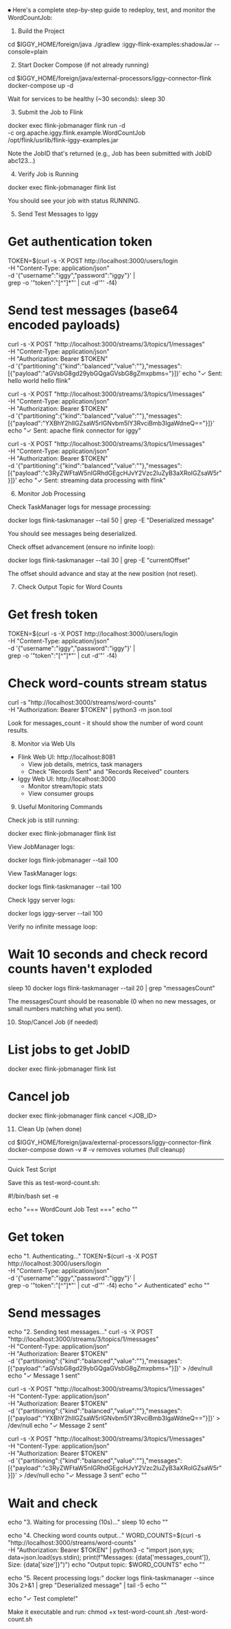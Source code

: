 ⏺ Here's a complete step-by-step guide to redeploy, test, and monitor the WordCountJob:

  1. Build the Project

  cd $IGGY_HOME/foreign/java
  ./gradlew :iggy-flink-examples:shadowJar --console=plain

  2. Start Docker Compose (if not already running)

  cd $IGGY_HOME/foreign/java/external-processors/iggy-connector-flink
  docker-compose up -d

  Wait for services to be healthy (~30 seconds):
  sleep 30

  3. Submit the Job to Flink

  docker exec flink-jobmanager flink run -d \
    -c org.apache.iggy.flink.example.WordCountJob \
    /opt/flink/usrlib/flink-iggy-examples.jar

  Note the JobID that's returned (e.g., Job has been submitted with JobID abc123...)

  4. Verify Job is Running

  docker exec flink-jobmanager flink list

  You should see your job with status RUNNING.

  5. Send Test Messages to Iggy

  # Get authentication token
  TOKEN=$(curl -s -X POST http://localhost:3000/users/login \
    -H "Content-Type: application/json" \
    -d '{"username":"iggy","password":"iggy"}' | \
    grep -o '"token":"[^"]*"' | cut -d'"' -f4)

  # Send test messages (base64 encoded payloads)
  curl -s -X POST "http://localhost:3000/streams/3/topics/1/messages" \
    -H "Content-Type: application/json" \
    -H "Authorization: Bearer $TOKEN" \
    -d '{"partitioning":{"kind":"balanced","value":""},"messages":[{"payload":"aGVsbG8gd29ybGQgaGVsbG8gZmxpbms="}]}'
  echo "✓ Sent: hello world hello flink"

  curl -s -X POST "http://localhost:3000/streams/3/topics/1/messages" \
    -H "Content-Type: application/json" \
    -H "Authorization: Bearer $TOKEN" \
    -d '{"partitioning":{"kind":"balanced","value":""},"messages":[{"payload":"YXBhY2hlIGZsaW5rIGNvbm5lY3RvciBmb3IgaWdneQ=="}]}'
  echo "✓ Sent: apache flink connector for iggy"

  curl -s -X POST "http://localhost:3000/streams/3/topics/1/messages" \
    -H "Content-Type: application/json" \
    -H "Authorization: Bearer $TOKEN" \
    -d '{"partitioning":{"kind":"balanced","value":""},"messages":[{"payload":"c3RyZWFtaW5nIGRhdGEgcHJvY2Vzc2luZyB3aXRoIGZsaW5r"}]}'
  echo "✓ Sent: streaming data processing with flink"

  6. Monitor Job Processing

  Check TaskManager logs for message processing:

  docker logs flink-taskmanager --tail 50 | grep -E "Deserialized message"

  You should see messages being deserialized.

  Check offset advancement (ensure no infinite loop):

  docker logs flink-taskmanager --tail 30 | grep -E "currentOffset"

  The offset should advance and stay at the new position (not reset).

  7. Check Output Topic for Word Counts

  # Get fresh token
  TOKEN=$(curl -s -X POST http://localhost:3000/users/login \
    -H "Content-Type: application/json" \
    -d '{"username":"iggy","password":"iggy"}' | \
    grep -o '"token":"[^"]*"' | cut -d'"' -f4)

  # Check word-counts stream status
  curl -s "http://localhost:3000/streams/word-counts" \
    -H "Authorization: Bearer $TOKEN" | python3 -m json.tool

  Look for messages_count - it should show the number of word count results.

  8. Monitor via Web UIs

  - Flink Web UI: http://localhost:8081
    - View job details, metrics, task managers
    - Check "Records Sent" and "Records Received" counters
  - Iggy Web UI: http://localhost:3000
    - Monitor stream/topic stats
    - View consumer groups

  9. Useful Monitoring Commands

  Check job is still running:

  docker exec flink-jobmanager flink list

  View JobManager logs:

  docker logs flink-jobmanager --tail 100

  View TaskManager logs:

  docker logs flink-taskmanager --tail 100

  Check Iggy server logs:

  docker logs iggy-server --tail 100

  Verify no infinite message loop:

  # Wait 10 seconds and check record counts haven't exploded
  sleep 10
  docker logs flink-taskmanager --tail 20 | grep "messagesCount"

  The messagesCount should be reasonable (0 when no new messages, or small numbers matching what you sent).

  10. Stop/Cancel Job (if needed)

  # List jobs to get JobID
  docker exec flink-jobmanager flink list

  # Cancel job
  docker exec flink-jobmanager flink cancel <JOB_ID>

  11. Clean Up (when done)

  cd $IGGY_HOME/foreign/java/external-processors/iggy-connector-flink
  docker-compose down -v  # -v removes volumes (full cleanup)

  ---
  Quick Test Script

  Save this as test-word-count.sh:

  #!/bin/bash
  set -e

  echo "=== WordCount Job Test ==="
  echo ""

  # Get token
  echo "1. Authenticating..."
  TOKEN=$(curl -s -X POST http://localhost:3000/users/login \
    -H "Content-Type: application/json" \
    -d '{"username":"iggy","password":"iggy"}' | \
    grep -o '"token":"[^"]*"' | cut -d'"' -f4)
  echo "✓ Authenticated"
  echo ""

  # Send messages
  echo "2. Sending test messages..."
  curl -s -X POST "http://localhost:3000/streams/3/topics/1/messages" \
    -H "Content-Type: application/json" \
    -H "Authorization: Bearer $TOKEN" \
    -d '{"partitioning":{"kind":"balanced","value":""},"messages":[{"payload":"aGVsbG8gd29ybGQgaGVsbG8gZmxpbms="}]}' > /dev/null
  echo "✓ Message 1 sent"

  curl -s -X POST "http://localhost:3000/streams/3/topics/1/messages" \
    -H "Content-Type: application/json" \
    -H "Authorization: Bearer $TOKEN" \
    -d '{"partitioning":{"kind":"balanced","value":""},"messages":[{"payload":"YXBhY2hlIGZsaW5rIGNvbm5lY3RvciBmb3IgaWdneQ=="}]}' > /dev/null
  echo "✓ Message 2 sent"

  curl -s -X POST "http://localhost:3000/streams/3/topics/1/messages" \
    -H "Content-Type: application/json" \
    -H "Authorization: Bearer $TOKEN" \
    -d '{"partitioning":{"kind":"balanced","value":""},"messages":[{"payload":"c3RyZWFtaW5nIGRhdGEgcHJvY2Vzc2luZyB3aXRoIGZsaW5r"}]}' > /dev/null
  echo "✓ Message 3 sent"
  echo ""

  # Wait and check
  echo "3. Waiting for processing (10s)..."
  sleep 10
  echo ""

  echo "4. Checking word counts output..."
  WORD_COUNTS=$(curl -s "http://localhost:3000/streams/word-counts" \
    -H "Authorization: Bearer $TOKEN" | python3 -c "import json,sys; data=json.load(sys.stdin); print(f\"Messages: {data['messages_count']}, Size: {data['size']}\")")
  echo "Output topic: $WORD_COUNTS"
  echo ""

  echo "5. Recent processing logs:"
  docker logs flink-taskmanager --since 30s 2>&1 | grep "Deserialized message" | tail -5
  echo ""

  echo "✓ Test complete!"

  Make it executable and run:
  chmod +x test-word-count.sh
  ./test-word-count.sh
  
